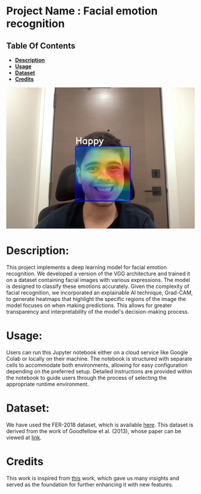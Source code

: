 # Project Name : Facial emotion recognition
## Table Of Contents
- **[Description](#p1)**
- **[Usage](#p2)**
- **[Dataset](#p3)**
- **[Credits](#p4)**

![Happy Prediction with Grad-CAM enabled](images/happy_prediction_gradCam.jpeg)

<a id="p1"></a> 
# Description:

This project implements a deep learning model for facial emotion recognition. We developed a version of the VGG architecture and trained it on a dataset containing facial images with various expressions. The model is designed to classify these emotions accurately. Given the complexity of facial recognition, we incorporated an explainable AI technique, Grad-CAM, to generate heatmaps that highlight the specific regions of the image the model focuses on when making predictions. This allows for greater transparency and interpretability of the model's decision-making process.

<a id="p2"></a> 
# Usage:

Users can run this Jupyter notebook either on a cloud service like Google Colab or locally on their machine. The notebook is structured with separate cells to accommodate both environments, allowing for easy configuration depending on the preferred setup. Detailed instructions are provided within the notebook to guide users through the process of selecting the appropriate runtime environment.

<a id="p3"></a> 
# Dataset:

We have used the FER-2018 dataset, which is available [here]([https://www.kaggle.com/datasets/ashishpatel26/fer2018/data]). This dataset is derived from the work of Goodfellow et al. (2013), whose paper can be viewed at [link]([https://arxiv.org/pdf/1307.0414]).

<a id="p4"></a> 
# Credits
This work is inspired from [this]([https://github.com/omarsayed7/Deep-Emotion]) work, which gave us many insights and served as the foundation for further enhancing it with new features.
